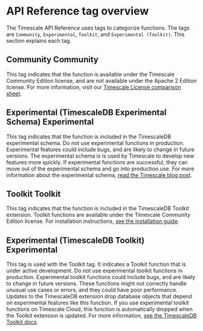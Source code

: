 # API Reference tag overview
The Timescale API Reference uses tags to categorize functions. The tags are `Community`, `Experimental`, `Toolkit`, and `Experimental (Toolkit)`. This section explains each tag.

## Community <tag type="community">Community</tag>
This tag indicates that the function is available under the Timescale Community Edition license, and are not available under the Apache 2 Edition license. For more information, visit our [Timescale License comparison sheet][tsl-comparison].

## Experimental (TimescaleDB Experimental Schema) <tag type="experimental">Experimental</tag>
This tag indicates that the function is included in the TimescaleDB experimental schema. Do not use experimental functions in production. Experimental features could include bugs, and are likely to change in future versions. The experimental schema is is used by Timescale to develop new features more quickly. If experimental functions are successful, they can move out of the experimental schema and go into production use. For more information about the experimental schema, [read the Timescale blog post][experimental-blog].

## Toolkit <tag type="toolkit">Toolkit</tag>
This tag indicates that the function is included in the TimescaleDB Toolkit extension. Toolkit functions are available under the Timescale Community Edition license. For installation instructions, [see the installation guide][toolkit-install].

## Experimental (TimescaleDB Toolkit) <tag type="experimental-toolkit">Experimental</tag>
This tag is used with the Toolkit tag. It indicates a Toolkit function that is under active development. Do not use experimental toolkit functions in production. Experimental toolkit functions could include bugs, and are likely to change in future versions. These functions might not correctly handle unusual use cases or errors, and they could have poor performance. Updates to the TimescaleDB extension drop database objects that depend on experimental features like this function. If you use experimental toolkit functions on Timescale Cloud, this function is automatically dropped when the Toolkit extension is updated. For more information, [see the TimescaleDB Toolkit docs][toolkit-docs].

[tsl-comparison]: /timescaledb/:currentVersion/timescaledb-license-comparison/
[toolkit-install]: /timescaledb/:currentVersion/how-to-guides/install-timescaledb-toolkit/
[toolkit-docs]: https://github.com/timescale/timescaledb-toolkit/tree/main/docs#a-note-on-tags-
[experimental-blog]: https://blog.timescale.com/blog/move-fast-but-dont-break-things-introducing-the-experimental-schema-with-new-experimental-features-in-timescaledb-2-4/
